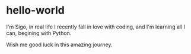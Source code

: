 # hello-world

I'm Sigo, in real life I recently fall in love with coding, and I'm learning all I can, begining with Python. 

Wish me good luck in this amazing journey.

